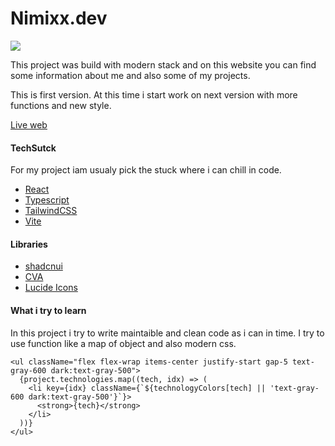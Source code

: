 # Nimixx.dev

[![](https://github.com/Nimixx/portfolio-v2/assets/51626851/cccca2ec-5fee-4be9-9f77-6f3defef32b9)](https://www.nimixx.dev/)

This project was build with modern stack and on this website you can find some information about me and also some of my projects.

This is first version. At this time i start work on next version with more functions and new style.

[Live web](https://www.nimixx.dev/ 'Live web')

#### TechSutck

For my project iam usualy pick the stuck where i can chill in code.

- [React](https://react.dev/)
- [Typescript](https://www.typescriptlang.org/)
- [TailwindCSS](https://tailwindcss.com/)
- [Vite](https://vitejs.dev/)

#### Libraries

- [shadcnui](https://ui.shadcn.com/)
- [CVA](https://cva.style/docs/getting-started/installation)
- [Lucide Icons](https://lucide.dev/icons/)

#### What i try to learn

In this project i try to write maintaible and clean code as i can in time. I try to use function like a map of object and also modern css.

```tsx
<ul className="flex flex-wrap items-center justify-start gap-5 text-gray-600 dark:text-gray-500">
  {project.technologies.map((tech, idx) => (
    <li key={idx} className={`${technologyColors[tech] || 'text-gray-600 dark:text-gray-500'}`}>
      <strong>{tech}</strong>
    </li>
  ))}
</ul>
```
